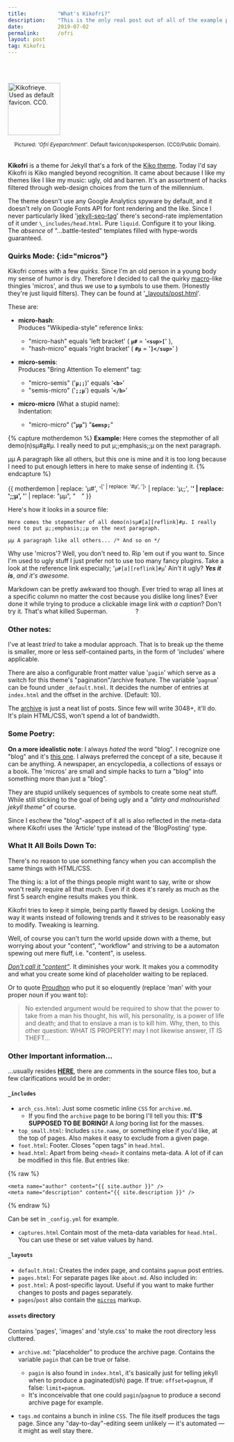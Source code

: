 ```yaml
---
title:          "What's Kikofri?"
description:    "This is the only real post out of all of the example posts. A description of Kikofri."
date:           2019-07-02
permalink:      /ofri
layout: post
tag: Kikofri
---
```


<style>
img {
    width: 120px;
    margin: 3rem auto 0 auto;
}
p.pic {
    margin: auto;
    margin-bottom: 2rem;
    text-align: center;
    font-size: 0.75rem;
}
</style>

![Kikofrieye. Used as default favicon. CC0.](/Kikofri/assets/images/kikofrieye.png)
<p class="pic">Pictured: <em>'Ofri Eyeparchment'</em>. Default
favicon/spokesperson.  (CC0/Public Domain).</p> 


**Kikofri** is a theme for Jekyll that's a fork of the [Kiko theme][1]. Today I'd
say Kikofri is Kiko mangled beyond recognition. It came about because I like my
themes like I like my music: ugly, old and barren. It's an assortment of hacks
filtered through web-design choices from the turn of the millennium.

The theme doesn't use any Google Analytics spyware by default, and it doesn't rely on
Google Fonts API for font rendering and the like. Since I never particularly
liked '[jekyll-seo-tag][2]' there's second-rate implementation of it under
`\_includes/head.html`. Pure `liquid`. Configure it to your liking. The _absence_
of "...battle-tested" templates filled with hype-words guaranteed.

[1]: https://github.com/gfjaru/Kiko
[2]: https://github.com/jekyll/jekyll-seo-tag


### Quirks Mode: [](){:id="micros"}

Kikofri comes with a few _quirks_. Since I'm an old person in a young body my
sense of humor is dry. Therefore I decided to call the quirky [macro][4]-like
thingies 'micros', and thus we use to **`µ`** symbols to use them. (Honestly
they're just liquid filters). They can be found at '[\_layouts/post.html][5]'.

These are:

* **micro-hash**:  
    Produces "Wikipedia-style" reference links:
    - "micro-hash" equals 'left bracket' ( **`µ#`** = '**`<sup>[`**' ),
    - "hash-micro" equals 'right bracket' ( **`#µ`** = '**`]</sup>`**' )
            
* **micro-semis**:  
    Produces "Bring Attention To element" tag:
    - "micro-semis" ('**`µ;;`**)' equals '**`<b>`**'
    - "semis-micro" ('**`;;µ`**') equals '**`</b>`**'
            
* **micro-micro** (What a stupid name):  
    Indentation:
    - "micro-micro" ("**`µµ`**") "**`&emsp;`**"

[4]: https://en.wikipedia.org/wiki/Macro_(computer_science)
[5]: https://github.com/kxxvii/Kikofri/blob/master/_layouts/post.html

{% capture motherdemon %}
**Example:** Here comes the stepmother of all demo(n)sµ#[a][reflink]#µ. I
really need to put µ;;emphasis;;µ on the next paragraph.

µµ A paragraph like all others, but this one is mine and it is too long because I
need to put enough letters in here to make sense of indenting it.
{% endcapture %}

{{ motherdemon | replace: 'µ#', '<sup>[' | replace: '#µ', ']</sup>'
| replace: 'µ;;', '<b>' | replace: ';;µ', '</b>'
| replace: "µµ", "&emsp;" }}


Here's how it looks in a source file:

```
Here comes the stepmother of all demo(n)sµ#[a][reflink]#µ. I really
need to put µ;;emphasis;;µ on the next paragraph.

µµ A paragraph like all others... /* And so on */
```

[reflink]: https://en.wikipedia.org/wiki/The_Mother_of_All_Demos

Why use 'micros'? Well, you don't need to. Rip 'em out if you want to. Since
I'm used to ugly stuff I just prefer not to use too many fancy plugins. Take a
look at the reference link especially; '`µ#[a][reflink]#µ`' Ain't it ugly?
***Yes it is***, _and it's awesome_.

Markdown can be pretty awkward too though. Ever tried to wrap all lines at a
specific column no matter the cost because you dislike long lines? Ever done it
while trying to produce a clickable image link _with a caption_? Don't try it.
That's what killed Superman.<style>a.d{color: #fff;font-weight:bold;}a.d:hover
{color:#000;}</style><a class="d"> TWICE!!!</a>?

### Other notes: ###

I've at least _tried_ to take a modular approach. That is to break up the theme
is smaller, more or less  self-contained parts, in the form of 'includes' where
applicable.

There are also a configurable front matter value '`pagin`' which serve as a
switch for this theme's "pagination"/archive feature. The variable '`pagnum`'
can be found under `_default.html`. It decides the number of entries at
`index.html` and the offset in the archive. (Default: 10).

The [archive](/archive) is just a neat list of posts. Since few will write
3048+, it'll do. It's plain HTML/CSS, won't spend a lot of bandwidth.

### Some Poetry: ###

**On a more idealistic note**: I always _hated_ the word "blog". I recognize
one "blog" and it's [this one][8]. I always preferred the concept of a site,
because it can be anything. A newspaper, an encyclopedia, a collections of
essays or a book. The 'micros' are small and simple hacks to turn a "blog" into
something more than just a "blog".

They are stupid unlikely sequences of symbols to create some neat stuff. While
still sticking to the goal of being ugly and a _"dirty and malnourished jekyll
theme"_ of course.

Since I eschew the "blog"-aspect of it all is also reflected in the meta-data
where Kikofri uses the 'Article' type instead of the 'BlogPosting' type.

[8]: https://metroid.fandom.com/wiki/Alpha_Blogg

### What It All Boils Down To: ###

There's no reason to use something fancy  when you can accomplish the same
things with HTML/CSS.

The thing is: a lot of the things people might want to say, write or show won't
really require all that much. Even if it does it's rarely as much as the first
5 search engine results makes you think.

Kikofri tries to keep it simple, being partly flawed by design. Looking the way
it wants instead of following trends and it strives to be reasonably easy to
modify. Tweaking is learning.

Well, of course you can't turn the world upside down with a theme, but worrying
about your "content", "workflow" and striving to be a automaton spewing out
mere fluff, i.e. "content", is useless.

[_Don't call it "content"_][works]. It diminishes your work. It makes you a
commodity and what you create some kind of placeholder waiting to be replaced.

[works]: https://www.gnu.org/philosophy/words-to-avoid.html#Content

Or to quote [Proudhon][prod] who put it so eloquently (replace 'man' with your
proper noun if you want to):

> No extended argument would be required to show that the power to take from a
> man his thought, his will, his personality, is a power of life and death; and
> that to enslave a man is to kill him. Why, then, to this other question: WHAT
> IS PROPERTY! may I not likewise answer, IT IS THEFT...

[prod]: /2016/07/16/example-post.html#theft


### Other Important information...

...usually resides [**HERE**](https://github.com/kxxvii/Kikofri/tree/master),
there are comments in the source files too, but a few clarifications would be
in order:

#### `_includes`

* `arch_css.html`: Just some cosmetic inline `CSS` for `archive.md`.
  - If you find the `archive` page to be boring I'll tell you this: **IT'S
    SUPPOSED TO BE BORING!** A _long_ boring list for the masses.
* `top_small.html`: Includes `site.name`, or something else if you'd like, at
  the top of pages. Also makes it easy to exclude from a given page.
* `foot.html`: Footer. Closes "open tags" in `head.html`.
* `head.html`: Apart from being `<head>` it contains meta-data. A lot of if can
  be modified in this file. But entries like:
    
{% raw %}
```
<meta name="author" content="{{ site.author }}" />
<meta name="description" content="{{ site.description }}" />
```
{% endraw %}

Can be set in `_config.yml` for example.
* `captures.html` Contain most of the meta-data variables for `head.html`. You
  can use these or set value values by hand.

#### `_layouts`

* `default.html`: Creates the index page, and contains `pagnum` post entries.
* `pages.html`: For separate pages like `about.md`. Also included in:
* `post.html`: A post-specific layout. Useful if you want to make further
  changes to posts and pages separately.
* `pages`/`post` also  contain the [`micros`](#micros) markup.

#### `assets` directory

Contains 'pages', 'images' and 'style.css' to make the root directory less
cluttered.

* `archive.md`: "placeholder" to produce the archive page. Contains the
  variable `pagin` that can be true or false.
  - `pagin` is also found in `index.html`, it's basically just for telling
    jekyll when to produce a paginated(ish) page. If true: `offset=pagnum`, if
    false: `limit=pagnum`.
  - It's inconceivable that one could `pagin`/`pagnum` to produce a second
    archive page for example.

* `tags.md` contains a bunch in inline `CSS`. The file itself produces the tags
  page. Since any "day-to-day"-editing seem unlikely — it's automated — it
  might as well stay there.
